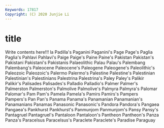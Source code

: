 ```yaml
---
Keywords: 17817
Copyright: (C) 2020 Junjie Li
---
```


# title

Write contents here!!!
la 
Padilla's 
Paganini 
Paganini's 
Page 
Page's 
Paglia 
Paglia's
Pahlavi 
Pahlavi's 
Paige 
Paige's 
Paine 
Paine's 
Pakistan 
Pakistan's 
Pakistani 
Pakistani's
Pakistanis 
Palaeolithic 
Palau 
Palau's 
Palembang 
Palembang's 
Paleocene 
Paleocene's 
Paleogene 
Paleogene's
Paleolithic's 
Paleozoic 
Paleozoic's 
Palermo 
Palermo's 
Palestine 
Palestine's 
Palestinian 
Palestinian's 
Palestinians
Palestrina 
Palestrina's 
Paley 
Paley's 
Palikir 
Palikir's 
Palisades 
Palisades's 
Palladio 
Palladio's
Palmer 
Palmer's 
Palmerston 
Palmerston's 
Palmolive 
Palmolive's 
Palmyra 
Palmyra's 
Palomar 
Palomar's
Pam 
Pam's 
Pamela 
Pamela's 
Pamirs 
Pamirs's 
Pampers 
Pampers's 
Pan 
Pan's
Panama 
Panama's 
Panamanian 
Panamanian's 
Panamanians 
Panamas 
Panasonic 
Panasonic's 
Pandora 
Pandora's
Pangaea 
Pangaea's 
Pankhurst 
Pankhurst's 
Panmunjom 
Panmunjom's 
Pansy 
Pansy's 
Pantagruel 
Pantagruel's
Pantaloon 
Pantaloon's 
Pantheon 
Pantheon's 
Panza 
Panza's 
Paracelsus 
Paracelsus's 
Paraclete 
Paraclete's
Paradise 
Paraguay 
